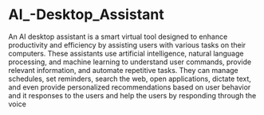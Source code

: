 # AI_-Desktop_Assistant
An AI desktop assistant is a smart virtual tool designed to enhance productivity and efficiency by assisting users with various tasks on their computers. These assistants use artificial intelligence, natural language processing, and machine learning to understand user commands, provide relevant information, and automate repetitive tasks. They can manage schedules, set reminders, search the web, open applications, dictate text, and even provide personalized recommendations based on user behavior and it responses to the users and help the users by responding through the voice
